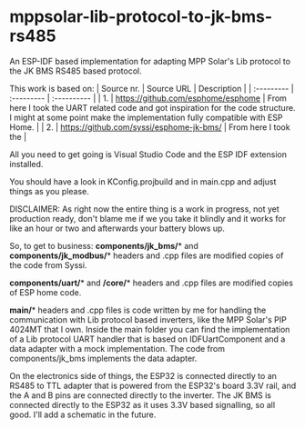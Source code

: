 # mppsolar-lib-protocol-to-jk-bms-rs485
An ESP-IDF based implementation for adapting MPP Solar's Lib protocol to the JK BMS RS485 based protocol.

This work is based on:
| Source nr. | Source URL | Description |
| :--------- | :--------- | :---------- |
| 1. | https://github.com/esphome/esphome | From here I took the UART related code and got inspiration for the code structure. I might at some point make the implementation fully compatible with ESP Home. |
| 2. | https://github.com/syssi/esphome-jk-bms/ | From here I took the |

All you need to get going is Visual Studio Code and the ESP IDF extension installed.

You should have a look in KConfig.projbuild and in main.cpp and adjust things as you please.

DISCLAIMER: As right now the entire thing is a work in progress, not yet production ready, don't blame me if we you take it blindly and it works for like an hour or two and afterwards your battery blows up.

So, to get to business: 
**components/jk_bms/*** and **components/jk_modbus/*** headers and .cpp files are modified copies of the code from Syssi.

**components/uart/*** and **/core/*** headers and .cpp files are modified copies of ESP home code.

**main/*** headers and .cpp files is code written by me for handling the communication with Lib protocol based inverters, like the MPP Solar's PIP 4024MT that I own. Inside the main folder you can find the implementation of a Lib protocol UART handler that is based on IDFUartComponent and a data adapter with a mock implementation. The code from components/jk_bms implements the data adapter.

On the electronics side of things, the ESP32 is connected directly to an RS485 to TTL adapter that is powered from the ESP32's board 3.3V rail, and the A and B pins are connected directly to the inverter. The JK BMS is connected directly to the ESP32 as it uses 3.3V based signalling, so all good. I'll add a schematic in the future.
